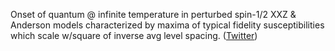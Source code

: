 
Onset of quantum @ infinite temperature in perturbed spin-1/2 XXZ & Anderson models characterized by maxima of typical fidelity susceptibilities which scale w/square of inverse avg level spacing. ([Twitter](https://twitter.com/JoshuahHeath/status/1339226011674812416))
